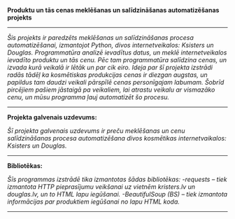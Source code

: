
**Produktu un tās cenas meklēšanas un salīdzināšanas automatizēšanas projekts**
___

   *Šis projekts ir paredzēts meklēšanas un salīdzināšanas procesa automatizēšanai, izmantojot Python, divos internetveikalos: Ksisters un Douglas. Programmatūra analizē ievadītus datus, un meklē internetveikalos ievadīto produktu un tās cenu. Pēc tam programmatūra salīdzina cenas, un izvada kurā veikalā ir lētāk un par cik eiro.*
   *Ideja par šī projekta izstrādi radās tādēļ ka kosmētiskas produkcijas cenas ir diezgan augstas, un papildus tam daudzi veikali pārspīlē cenas personīgajam labumam. Šobrīd pircējiem pašiem jāstaigā pa veikaliem, lai atrastu veikalu ar vismazāko cenu, un mūsu programma ļauj automatizēt šo procesu.*
   
___


**Projekta galvenais uzdevums:**

   *Šī projekta galvenais uzdevums ir preču meklēšanas un cenu salīdzināšanas procesa automatizēšana divos kosmētikas internetvaikalos: Ksisters un Douglas.*

____

**Bibliotēkas:**

   *Šīs programmas izstrādē tika izmantotas šādas bibliotēkas:*
*-requests – tiek izmantota HTTP pieprasījumu veikšanai uz vietnēm kristers.lv  un douglas.lv, un to HTML lapu iegūšanai.*
*-BeautifulSoup (BS) – tiek izmantota informācijas par produktiem iegūšanai no lapu HTML koda.*

___

